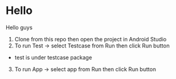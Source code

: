 # Hello

Hello guys

1. Clone from this repo then open the project in Android Studio
2. To run Test -> select Testcase from Run then click Run button
  - test is under testcase package
3. To run App -> select app from Run then click Run button




